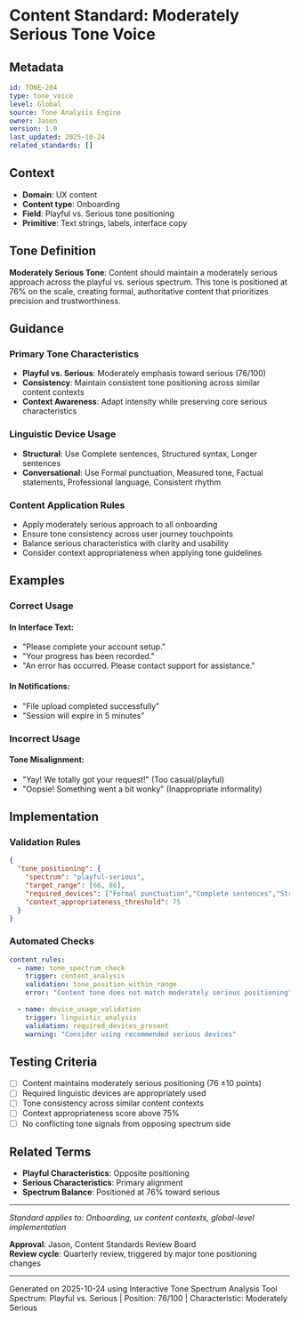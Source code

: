# Content Standard: Moderately Serious Tone Voice

## Metadata
```yaml
id: TONE-204
type: tone_voice
level: Global
source: Tone Analysis Engine
owner: Jason
version: 1.0
last_updated: 2025-10-24
related_standards: []
```

## Context
- **Domain**: UX content
- **Content type**: Onboarding
- **Field**: Playful vs. Serious tone positioning
- **Primitive**: Text strings, labels, interface copy

## Tone Definition
**Moderately Serious Tone**: Content should maintain a moderately serious approach across the playful vs. serious spectrum. This tone is positioned at 76% on the scale, creating formal, authoritative content that prioritizes precision and trustworthiness.

## Guidance

### Primary Tone Characteristics
- **Playful vs. Serious**: Moderately emphasis toward serious (76/100)
- **Consistency**: Maintain consistent tone positioning across similar content contexts
- **Context Awareness**: Adapt intensity while preserving core serious characteristics

### Linguistic Device Usage
- **Structural**: Use Complete sentences, Structured syntax, Longer sentences
- **Conversational**: Use Formal punctuation, Measured tone, Factual statements, Professional language, Consistent rhythm


### Content Application Rules
- Apply moderately serious approach to all onboarding
- Ensure tone consistency across user journey touchpoints
- Balance serious characteristics with clarity and usability
- Consider context appropriateness when applying tone guidelines

## Examples

### Correct Usage
#### In Interface Text:
- "Please complete your account setup."
- "Your progress has been recorded."
- "An error has occurred. Please contact support for assistance."

#### In Notifications:
- "File upload completed successfully"
- "Session will expire in 5 minutes"

### Incorrect Usage
#### Tone Misalignment:
- "Yay! We totally got your request!" (Too casual/playful)
- "Oopsie! Something went a bit wonky" (Inappropriate informality)

## Implementation

### Validation Rules
```json
{
  "tone_positioning": {
    "spectrum": "playful-serious",
    "target_range": [66, 86],
    "required_devices": ["Formal punctuation","Complete sentences","Structured syntax"],
    "context_appropriateness_threshold": 75
  }
}
```

### Automated Checks
```yaml
content_rules:
  - name: tone_spectrum_check
    trigger: content_analysis
    validation: tone_position_within_range
    error: "Content tone does not match moderately serious positioning"
    
  - name: device_usage_validation
    trigger: linguistic_analysis
    validation: required_devices_present
    warning: "Consider using recommended serious devices"
```

## Testing Criteria
- [ ] Content maintains moderately serious positioning (76 ±10 points)
- [ ] Required linguistic devices are appropriately used
- [ ] Tone consistency across similar content contexts
- [ ] Context appropriateness score above 75%
- [ ] No conflicting tone signals from opposing spectrum side

## Related Terms
- **Playful Characteristics**: Opposite positioning
- **Serious Characteristics**: Primary alignment
- **Spectrum Balance**: Positioned at 76% toward serious

---
*Standard applies to: Onboarding, ux content contexts, global-level implementation*

**Approval**: Jason, Content Standards Review Board  
**Review cycle**: Quarterly review, triggered by major tone positioning changes

---

Generated on 2025-10-24 using Interactive Tone Spectrum Analysis Tool
Spectrum: Playful vs. Serious | Position: 76/100 | Characteristic: Moderately Serious
